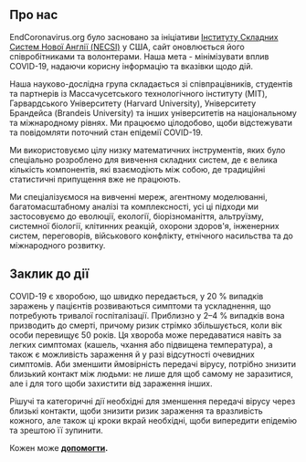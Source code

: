 ## Про нас

EndCoronavirus.org було засновано за ініціативи [Інституту Складних Систем Нової Англії (NECSI)](https://necsi.edu/) у США, сайт оновлюється його співробітниками та волонтерами. Наша мета - мінімізувати вплив COVID-19, надаючи корисну інформацію та вказівки щодо дій.

Наша науково-дослідна група складається зі співпрацівників, студентів та партнерів із Массачусетського технологічного інституту (MIT), Гарвардського Університету (Harvard University), Університету Брандейса (Brandeis University) та інших університетів на національному та міжнародному рівнях. Ми працюємо цілодобово, щоби відстежувати та повідомляти поточний стан епідемії COVID-19.

Ми використовуємо цілу низку математичних інструментів, яких було спеціально розроблено для вивчення складних систем, де є велика кількість компонентів, які взаємодіють між собою, де традиційні статистичні припущення вже не працюють.

Ми спеціалізуємося на вивченні мереж, агентному моделюванні, багатомасштабному аналізі та комплексності, усі ці підходи ми застосовуємо до еволюції, екології, біорізноманіття, альтруїзму, системної біології, клітинних реакцій, охорони здоров'я, інженерних систем, переговорів, військового конфлікту, етнічного насильства та до міжнародного розвитку.

## **Заклик до дії**

COVID-19 є хворобою, що швидко передається, у 20 % випадків заражень у пацієнтів розвиваються симптоми та ускладнення, що потребують тривалої госпіталізації. Приблизно у 2–4 % випадків вона призводить до смерті, причому ризик стрімко збільшується, коли вік особи перевищує 50 років. Ця хвороба може передаватися навіть за легких симптомах (кашель, чхання або підвищена температура), а також є можливість зараження й  у разі відсутності очевидних симптомів. Аби зменшити ймовірність передачі вірусу, потрібно знизити близький контакт між людьми: не лише для щоб самому не заразитися, але і для того щоби захистити від зараження інших.

Рішучі та категоричні дії необхідні для зменшення передачі вірусу через близькі контакти, щоби знизити ризик зараження та вразливість кожного, але також ці кроки вкрай необхідні, щоби випередити епідемію та зрештою її зупинити.

Кожен може  **[допомогти](https://www.endcoronavirus.org/signup).**
